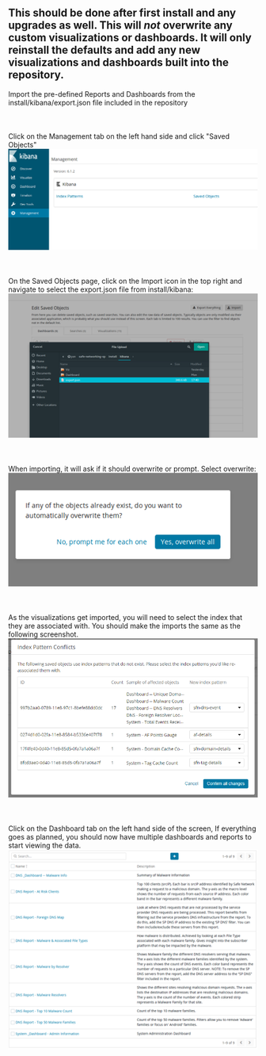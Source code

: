 ## This should be done after first install and any upgrades as well.  This will ***not*** overwrite any custom visualizations or dashboards.  It will only reinstall the defaults and add any new visualizations and dashboards built into the repository.
Import the pre-defined Reports and Dashboards from the install/kibana/export.json file included in the repository
<br/><br/><br/><br/>
Click on the Management tab on the left hand side and click "Saved Objects"
![Managment](images/kibana-mgmt.png)
<br/><br/><br/><br/>
On the Saved Objects page, click on the Import icon in the top right and navigate to select the export.json file from install/kibana:
![export.json](images/import-export.png)
<br/><br/><br/><br/>
When importing, it will ask if it should overwrite or prompt.  Select overwrite:
![Overwrite](images/overwrite.png)
<br/><br/><br/><br/>
As the visualizations get imported, you will need to select the index that they are associated with.  You should make the imports the same as the following screenshot.
![Indexes](images/indexes.png)
<br/><br/><br/><br/>
Click on the Dashboard tab on the left hand side of the screen, If everything goes as planned, you should now have multiple dashboards and reports to start viewing the data.
![Dashboards](images/dashboards.png)

<br/><br/><br/><br/>